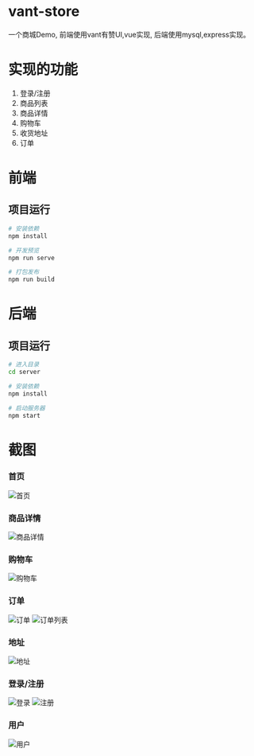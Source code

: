 # vant-store
一个商城Demo, 前端使用vant有赞UI,vue实现, 后端使用mysql,express实现。

# 实现的功能

1. 登录/注册
2. 商品列表
3. 商品详情
4. 购物车
5. 收货地址
6. 订单

# 前端

## 项目运行

``` bash
# 安装依赖
npm install

# 开发预览
npm run serve

# 打包发布
npm run build
```

# 后端

## 项目运行

``` bash
# 进入目录
cd server

# 安装依赖
npm install

# 启动服务器
npm start
```
# 截图


### 首页
![首页](https://github.com/EthanZhq/Vue-project/tree/master/vue-vant-store/raw/master/screenshots/index.png)
### 商品详情
![商品详情](https://github.com/EthanZhq/Vue-project/tree/master/vue-vant-store/raw/master/screenshots/good.png)
### 购物车
![购物车](https://github.com/EthanZhq/Vue-project/tree/master/vue-vant-store/raw/master/screenshots/cart.png)

### 订单
![订单](https://github.com/EthanZhq/Vue-project/tree/master/vue-vant-store/raw/master/screenshots/order.png)
![订单列表](https://github.com/EthanZhq/Vue-project/tree/master/vue-vant-store/raw/master/screenshots/orderlist.png)
### 地址
![地址](https://github.com/EthanZhq/Vue-project/tree/master/vue-vant-store/raw/master/screenshots/address.png)
### 登录/注册
![登录](https://github.com/EthanZhq/Vue-project/tree/master/vue-vant-store/raw/master/screenshots/login.png)
![注册](https://github.com/EthanZhq/Vue-project/tree/master/vue-vant-store/raw/master/screenshots/reg.png)
### 用户
![用户](https://github.com/EthanZhq/Vue-project/tree/master/vue-vant-store/raw/master/screenshots/user.png)

